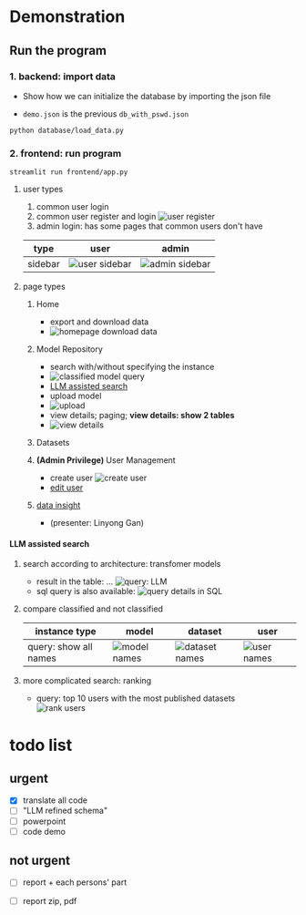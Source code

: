 # Demonstration

## Run the program

### 1. backend: import data

- Show how we can initialize the database by importing the json file

- `demo.json` is the previous `db_with_pswd.json`

```shell
python database/load_data.py
```

### 2. frontend: run program

```shell
streamlit run frontend/app.py
```

1. user types
   1. common user login
   2. common user register and login
      ![user register](material/regis.png)
   3. admin login: has some pages that common users don't have

   | type    | user                                    | admin                                     |
   |---------|-----------------------------------------|-------------------------------------------|
   | sidebar | ![user sidebar](material/side_user.png) | ![admin sidebar](material/side_admin.png) | 

2. page types
    1. Home
       - export and download data
       - ![homepage download data](material/home_dl.png) 
    2. Model Repository
       - search with/without specifying the instance
       - ![classified model query](material/llm_cls.png)
       - [LLM assisted search](#llm-assisted-search)
       - upload model
       - ![upload](material/model_upload.png)
       - view details; paging; **view details: show 2 tables**
       - ![view details](material/model_detail.png)

   3. Datasets
   4. **(Admin Privilege)** User Management

      - create user ![create user](material/mng_create.png)
      - [edit user](material/page_userMng.pdf)

   5. [data insight](material/page_analysis.pdf)

      - (presenter: Linyong Gan)

#### LLM assisted search

1. search according to architecture: transfomer models

    - result in the table: ...
        ![query: LLM](material/llm_tf.png)
    - sql query is also available:
        ![query details in SQL](material/llm_sql.png)

2. compare classified and not classified

    |instance type|model|dataset|user|
    |----------|------|-------|-----|
    |query: show all names|![model names](material/llm_cls.png)|![dataset names](material/llm_cls_ds.png)|![user names](material/llm_cls_user.png)

3. more complicated search: ranking

    - query: top 10 users with the most published datasets    
    ![rank users](material/llm_rank.png)

# todo list

## urgent

- [x] translate all code
- [ ] "LLM refined schema"
- [ ] powerpoint
- [ ] code demo

## not urgent

- [ ] report + each persons' part
- [ ] report zip, pdf


